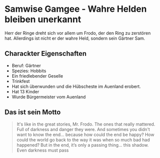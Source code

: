 # Samwise Gamgee - Wahre Helden bleiben unerkannt
Herr der Ringe dreht sich vor allem um Frodo, der den Ring zu zerstören hat. Allerdings ist nicht er der wahre Held, sondern sein Gärtner Sam.

## Charackter Eigenschaften
* Beruf: Gärtner
* Spezies: Hobbits
* Ein friedlebender Geselle
* Trinkfest
* Hat sich überwunden und die Hübscheste im Auenland erobert.
* Hat 13 Kinder
* Wurde Bürgermeister vom Auenland

## Das ist sein Motto
> It's like in the great stories, Mr. Frodo. The ones that really mattered. Full of darkness and danger they were. And sometimes you didn't want to know the end… because how could the end be happy? How could the world go back to the way it was when so much bad had happened? But in the end, it’s only a passing thing… this shadow. Even darkness must pass
